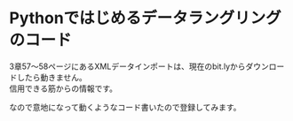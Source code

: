 # Pythonではじめるデータラングリングのコード

3章57～58ページにあるXMLデータインポートは、現在のbit.lyからダウンロードしたら動きません。  
信用できる筋からの情報です。

なので意地になって動くようなコード書いたので登録してみます。  
